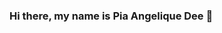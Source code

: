 


### Hi there, my name is Pia Angelique Dee 👋

<!--
**peyaah/peyaah** is a ✨ _special_ ✨ repository because its `README.md` (this file) appears on your GitHub profile.

Here are some ideas to get you started:

- 🔭 I’m currently working on helping of our company's client webpage UI migration from Primeface to Vuetify.
- 🌱 I’m currently learning Javascript and Vue.js, specifically on web development. Also, focusing on front-end.
- 👯 I’m looking to collaborate on web development projects.
- 🤔 I’m looking for help with ...
- 💬 Ask me about ...
- 📫 How to reach me: ...
- 😄 Pronouns: Btw, I am She.
- ⚡ Fun fact: My height is not average as a young woman here in the Philippines.
-->
